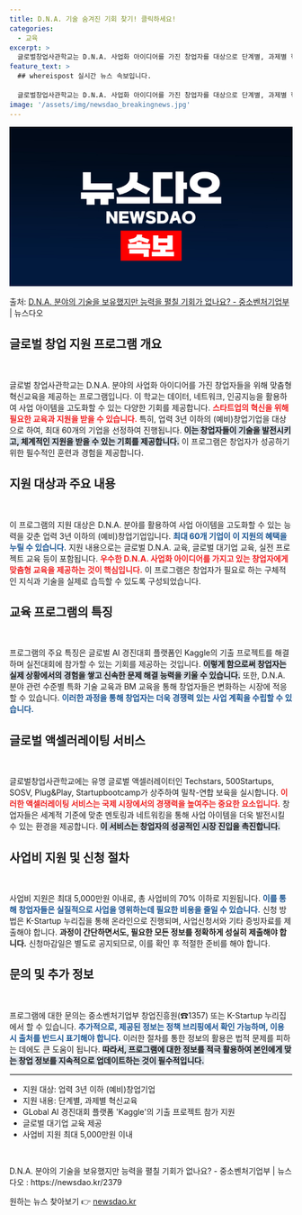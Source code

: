 ```yaml
---
title: D.N.A. 기술 숨겨진 기회 찾기! 클릭하세요!
categories:
  - 교육
excerpt: >
  글로벌창업사관학교는 D.N.A. 사업화 아이디어를 가진 창업자를 대상으로 단계별, 과제별 혁신교육을 제공합니…
feature_text: >
  ## whereispost 실시간 뉴스 속보입니다.

  글로벌창업사관학교는 D.N.A. 사업화 아이디어를 가진 창업자를 대상으로 단계별, 과제별 혁신교육을 제공합니…
image: '/assets/img/newsdao_breakingnews.jpg'
---
```


![뉴스다오 속보](/assets/img/newsdao_breakingnews.jpg)

<p>출처: <a href="https://newsdao.kr/2379" rel="dofollow">D.N.A. 분야의 기술을 보유했지만 능력을 펼칠 기회가 없나요? - 중소벤처기업부</a> | 뉴스다오</p>

<h2 data-ke-size="size26">글로벌 창업 지원 프로그램 개요</h2>

<p data-ke-size="size16">&nbsp;</p>
글로벌 창업사관학교는 D.N.A. 분야의 사업화 아이디어를 가진 창업자들을 위해 맞춤형 혁신교육을 제공하는 프로그램입니다. 이 학교는 데이터, 네트워크, 인공지능을 활용하여 사업 아이템을 고도화할 수 있는 다양한 기회를 제공합니다. <b><span style="color: #ee2323;">스타트업의 혁신을 위해 필요한 교육과 지원을 받을 수 있습니다.</span></b> 특히, 업력 3년 이하의 (예비)창업기업을 대상으로 하여, 최대 60개의 기업을 선정하여 진행됩니다. <b><span style="background-color: #21538527;">이는 창업자들이 기술을 발전시키고, 체계적인 지원을 받을 수 있는 기회를 제공합니다.</span></b> 이 프로그램은 창업자가 성공하기 위한 필수적인 훈련과 경험을 제공합니다.

<h2 data-ke-size="size26">지원 대상과 주요 내용</h2>

<p data-ke-size="size16">&nbsp;</p>
이 프로그램의 지원 대상은 D.N.A. 분야를 활용하여 사업 아이템을 고도화할 수 있는 능력을 갖춘 업력 3년 이하의 (예비)창업기업입니다. <b><span style="color: #1a5490;">최대 60개 기업이 이 지원의 혜택을 누릴 수 있습니다.</span></b> 지원 내용으로는 글로벌 D.N.A. 교육, 글로벌 대기업 교육, 실전 프로젝트 교육 등이 포함됩니다. <b><span style="color: #ee2323;">우수한 D.N.A. 사업화 아이디어를 가지고 있는 창업자에게 맞춤형 교육을 제공하는 것이 핵심입니다.</span></b> 이 프로그램은 창업자가 필요로 하는 구체적인 지식과 기술을 실제로 습득할 수 있도록 구성되었습니다.

<h2 data-ke-size="size26">교육 프로그램의 특징</h2>

<p data-ke-size="size16">&nbsp;</p>
프로그램의 주요 특징은 글로벌 AI 경진대회 플랫폼인 Kaggle의 기출 프로젝트를 해결하며 실전대회에 참가할 수 있는 기회를 제공하는 것입니다. <b><span style="background-color: #21538527;">이렇게 함으로써 창업자는 실제 상황에서의 경험을 쌓고 신속한 문제 해결 능력을 키울 수 있습니다.</span></b> 또한, D.N.A. 분야 관련 수준별 특화 기술 교육과 BM 교육을 통해 창업자들은 변화하는 시장에 적응할 수 있습니다. <b><span style="color: #1a5490;">이러한 과정을 통해 창업자는 더욱 경쟁력 있는 사업 계획을 수립할 수 있습니다.</span></b>

<h2 data-ke-size="size26">글로벌 액셀러레이팅 서비스</h2>

<p data-ke-size="size16">&nbsp;</p>
글로벌창업사관학교에는 유명 글로벌 액셀러레이터인 Techstars, 500Startups, SOSV, Plug&Play, Startupbootcamp가 상주하여 밀착-연합 보육을 실시합니다. <b><span style="color: #ee2323;">이러한 액셀러레이팅 서비스는 국제 시장에서의 경쟁력을 높여주는 중요한 요소입니다.</span></b> 창업자들은 세계적 기준에 맞춘 멘토링과 네트워킹을 통해 사업 아이템을 더욱 발전시킬 수 있는 환경을 제공합니다. <b><span style="background-color: #21538527;">이 서비스는 창업자의 성공적인 시장 진입을 촉진합니다.</span></b>

<h2 data-ke-size="size26">사업비 지원 및 신청 절차</h2>

<p data-ke-size="size16">&nbsp;</p>
사업비 지원은 최대 5,000만원 이내로, 총 사업비의 70% 이하로 지원됩니다. <b><span style="color: #1a5490;">이를 통해 창업자들은 실질적으로 사업을 영위하는데 필요한 비용을 줄일 수 있습니다.</span></b> 신청 방법은 K-Startup 누리집을 통해 온라인으로 진행되며, 사업신청서와 기타 증빙자료를 제출해야 합니다. <b><span style="ee2323;">과정이 간단하면서도, 필요한 모든 정보를 정확하게 성실히 제출해야 합니다.</span></b> 신청마감일은 별도로 공지되므로, 이를 확인 후 적절한 준비를 해야 합니다.

<h2 data-ke-size="size26">문의 및 추가 정보</h2>

<p data-ke-size="size16">&nbsp;</p>
프로그램에 대한 문의는 중소벤처기업부 창업진흥원(☎1357) 또는 K-Startup 누리집에서 할 수 있습니다. <b><span style="color: #1a5490;">추가적으로, 제공된 정보는 정책 브리핑에서 확인 가능하며, 이용 시 출처를 반드시 표기해야 합니다.</span></b> 이러한 절차를 통한 정보의 활용은 법적 문제를 피하는 데에도 큰 도움이 됩니다. <b><span style="background-color: #21538527;">따라서, 프로그램에 대한 정보를 적극 활용하여 본인에게 맞는 창업 정보를 지속적으로 업데이트하는 것이 필수적입니다.</span></b>

<hr style="border: 1px solid #ddd;">
<ul>
  <li>지원 대상: 업력 3년 이하 (예비)창업기업</li>
  <li>지원 내용: 단계별, 과제별 혁신교육</li>
  <li>GLobal AI 경진대회 플랫폼 'Kaggle'의 기출 프로젝트 참가 지원</li>
  <li>글로벌 대기업 교육 제공</li>
  <li>사업비 지원 최대 5,000만원 이내</li>
</ul>

<p data-ke-size="size16">&nbsp;</p>
D.N.A. 분야의 기술을 보유했지만 능력을 펼칠 기회가 없나요? - 중소벤처기업부 | 뉴스다오 : https://newsdao.kr/2379 

원하는 뉴스 찾아보기 👉 <a href="https://newsdao.kr" rel="dofollow">newsdao.kr</a>


